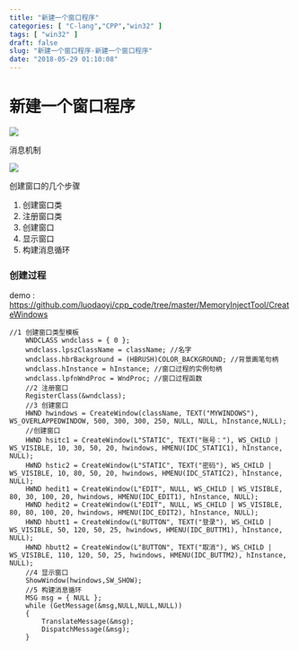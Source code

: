 ```yaml
---
title: "新建一个窗口程序"
categories: [ "C-lang","CPP","win32" ]
tags: [ "win32" ]
draft: false
slug: "新建一个窗口程序-新建一个窗口程序"
date: "2018-05-29 01:10:08"
---
```




# 新建一个窗口程序

![][1] 

消息机制

![][2] 

创建窗口的几个步骤

  1. 创建窗口类
  2. 注册窗口类
  3. 创建窗口
  4. 显示窗口
  5. 构建消息循环

### 创建过程

demo : <https://github.com/luodaoyi/cpp_code/tree/master/MemoryInjectTool/CreateWindows>

    //1 创建窗口类型模板
        WNDCLASS wndclass = { 0 };
        wndclass.lpszClassName = className; //名字
        wndclass.hbrBackground = (HBRUSH)COLOR_BACKGROUND; //背景画笔句柄
        wndclass.hInstance = hInstance; //窗口过程的实例句柄
        wndclass.lpfnWndProc = WndProc; //窗口过程函数
        //2 注册窗口
        RegisterClass(&wndclass);
        //3 创建窗口
        HWND hwindows = CreateWindow(className, TEXT("MYWINDOWS"), WS_OVERLAPPEDWINDOW, 500, 300, 300, 250, NULL, NULL, hInstance,NULL);
        //创建窗口
        HWND hsitc1 = CreateWindow(L"STATIC", TEXT("账号："), WS_CHILD | WS_VISIBLE, 10, 30, 50, 20, hwindows, HMENU(IDC_STATIC1), hInstance, NULL);
        HWND hstic2 = CreateWindow(L"STATIC", TEXT("密码"), WS_CHILD | WS_VISIBLE, 10, 80, 50, 20, hwindows, HMENU(IDC_STATIC2), hInstance, NULL);
        HWND hedit1 = CreateWindow(L"EDIT", NULL, WS_CHILD | WS_VISIBLE, 80, 30, 100, 20, hwindows, HMENU(IDC_EDIT1), hInstance, NULL);
        HWND hedit2 = CreateWindow(L"EDIT", NULL, WS_CHILD | WS_VISIBLE, 80, 80, 100, 20, hwindows, HMENU(IDC_EDIT2), hInstance, NULL);
        HWND hbutt1 = CreateWindow(L"BUTTON", TEXT("登录"), WS_CHILD | WS_VISIBLE, 50, 120, 50, 25, hwindows, HMENU(IDC_BUTTM1), hInstance, NULL);
        HWND hbutt2 = CreateWindow(L"BUTTON", TEXT("取消"), WS_CHILD | WS_VISIBLE, 110, 120, 50, 25, hwindows, HMENU(IDC_BUTTM2), hInstance, NULL);
        //4 显示窗口
        ShowWindow(hwindows,SW_SHOW);
        //5 构建消息循环
        MSG msg = { NULL };
        while (GetMessage(&msg,NULL,NULL,NULL))
        {
            TranslateMessage(&msg);
            DispatchMessage(&msg);
        }

 [1]: /uploads/oss/2018-05-27-15272434874728.jpg ""
 [2]: /uploads/oss/2018-05-27-15272438074435.jpg ""